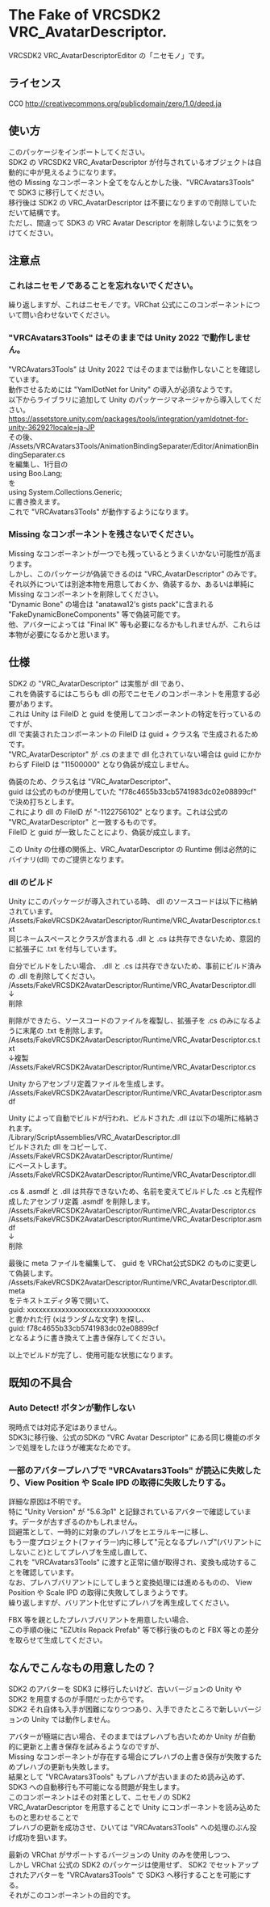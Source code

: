 # The Fake of VRCSDK2 VRC_AvatarDescriptor.
VRCSDK2 VRC_AvatarDescriptorEditor の「ニセモノ」です。

## ライセンス
CC0
http://creativecommons.org/publicdomain/zero/1.0/deed.ja

## 使い方
このパッケージをインポートしてください。  
SDK2 の VRCSDK2 VRC_AvatarDescriptor が付与されているオブジェクトは自動的に中が見えるようになります。  
他の Missing なコンポーネント全てをなんとかした後、"VRCAvatars3Tools" で SDK3 に移行してください。  
移行後は SDK2 の VRC_AvatarDescriptor は不要になりますので削除していただいて結構です。  
ただし、間違って SDK3 の VRC Avatar Descriptor を削除しないように気をつけてください。

## 注意点
### これはニセモノであることを忘れないでください。
繰り返しますが、これはニセモノです。VRChat 公式にこのコンポーネントについて問い合わせないでください。

### "VRCAvatars3Tools" はそのままでは Unity 2022 で動作しません。
"VRCAvatars3Tools" は Unity 2022 ではそのままでは動作しないことを確認しています。  
動作させるためには "YamlDotNet for Unity" の導入が必須なようです。  
以下からライブラリに追加して Unity のパッケージマネージャから導入してください。  
https://assetstore.unity.com/packages/tools/integration/yamldotnet-for-unity-36292?locale=ja-JP  
その後、  
/Assets/VRCAvatars3Tools/AnimationBindingSeparater/Editor/AnimationBindingSeparater.cs  
を編集し、1行目の  
using Boo.Lang;  
を  
using System.Collections.Generic;  
に書き換えます。  
これで "VRCAvatars3Tools" が動作するようになります。

### Missing なコンポーネントを残さないでください。
Missing なコンポーネントが一つでも残っているとうまくいかない可能性が高まります。  
しかし、このパッケージが偽装できるのは "VRC_AvatarDescriptor" のみです。  
それ以外については別途本物を用意しておくか、偽装するか、あるいは単純に Missing なコンポーネントを削除してください。  
"Dynamic Bone" の場合は "anatawa12's gists pack"に含まれる "FakeDynamicBoneComponents" 等で偽装可能です。  
他、アバターによっては "Final IK" 等も必要になるかもしれませんが、これらは本物が必要になるかと思います。

## 仕様
SDK2 の "VRC_AvatarDescriptor" は実態が dll であり、  
これを偽装するにはこちらも dll の形でニセモノのコンポーネントを用意する必要があります。  
これは Unity は FileID と guid を使用してコンポーネントの特定を行っているのですが、  
dll で実装されたコンポーネントの FileID は guid + クラス名 で生成されるためです。  
"VRC_AvatarDescriptor" が .cs のままで dll 化されていない場合は guid にかかわらず FileID は "11500000" となり偽装が成立しません。

偽装のため、クラス名は "VRC_AvatarDescriptor"、  
guid は公式のものが使用していた "f78c4655b33cb5741983dc02e08899cf" で決め打ちとします。  
これにより dll の FileID が "-1122756102" となります。これは公式の "VRC_AvatarDescriptor" と一致するものです。  
FileID と guid が一致したことにより、偽装が成立します。  

この Unity の仕様の関係上、VRC_AvatarDescriptor の Runtime 側は必然的に バイナリ(dll) でのご提供となります。

### dll のビルド
Unity にこのパッケージが導入されている時、 dll のソースコードは以下に格納されています。  
/Assets/FakeVRCSDK2AvatarDescriptor/Runtime/VRC_AvatarDescriptor.cs.txt  
同じネームスペースとクラスが含まれる .dll と .cs は共存できないため、意図的に拡張子に .txt を付与しています。

自分でビルドをしたい場合、 .dll と .cs は共存できないため、事前にビルド済みの .dll を削除してください。  
/Assets/FakeVRCSDK2AvatarDescriptor/Runtime/VRC_AvatarDescriptor.dll  
↓  
削除

削除ができたら、ソースコードのファイルを複製し、拡張子を .cs のみになるように末尾の .txt を削除します。  
/Assets/FakeVRCSDK2AvatarDescriptor/Runtime/VRC_AvatarDescriptor.cs.txt  
↓複製  
/Assets/FakeVRCSDK2AvatarDescriptor/Runtime/VRC_AvatarDescriptor.cs

Unity からアセンブリ定義ファイルを生成します。  
/Assets/FakeVRCSDK2AvatarDescriptor/Runtime/VRC_AvatarDescriptor.asmdf

Unity によって自動でビルドが行われ、ビルドされた .dll は以下の場所に格納されます。  
/Library/ScriptAssemblies/VRC_AvatarDescriptor.dll  
ビルドされた dll をコピーして、  
/Assets/FakeVRCSDK2AvatarDescriptor/Runtime/  
にペーストします。  
/Assets/FakeVRCSDK2AvatarDescriptor/Runtime/VRC_AvatarDescriptor.dll  

.cs & .asmdf と .dll は共存できないため、名前を変えてビルドした .cs と先程作成したアセンブリ定義 .asmdf を削除します。  
/Assets/FakeVRCSDK2AvatarDescriptor/Runtime/VRC_AvatarDescriptor.cs  
/Assets/FakeVRCSDK2AvatarDescriptor/Runtime/VRC_AvatarDescriptor.asmdf  
↓  
削除

最後に meta ファイルを編集して、 guid を VRChat公式SDK2 のものに変更して偽装します。  
/Assets/FakeVRCSDK2AvatarDescriptor/Runtime/VRC_AvatarDescriptor.dll.meta  
をテキストエディタ等で開いて、  
guid: xxxxxxxxxxxxxxxxxxxxxxxxxxxxxxxx  
と書かれた行 (xはランダムな文字) を探し、  
guid: f78c4655b33cb5741983dc02e08899cf  
となるように書き換えて上書き保存してください。

以上でビルドが完了し、使用可能な状態になります。

## 既知の不具合
### Auto Detect! ボタンが動作しない
現時点では対応予定はありません。  
SDK3に移行後、公式のSDKの "VRC Avatar Descriptor" にある同じ機能のボタンで処理をしたほうが確実なためです。

### 一部のアバタープレハブで "VRCAvatars3Tools" が読込に失敗したり、View Position や Scale IPD の取得に失敗したりする。
詳細な原因は不明です。  
特に "Unity Version" が "5.6.3p1" と記録されているアバターで確認しています。データが古すぎるのかもしれません。  
回避策として、一時的に対象のプレハブをヒエラルキーに移し、  
もう一度プロジェクト(ファイラー)内に移して"元となるプレハブ"(バリアントにしないこと)としてプレハブを生成し直して、  
これを "VRCAvatars3Tools" に渡すと正常に値が取得され、変換も成功することを確認しています。  
なお、プレハブバリアントにしてしまうと変換処理には進めるものの、 View Position や Scale IPD の取得に失敗してしまうようです。  
繰り返しますが、バリアント化せずにプレハブを再生成してください。

FBX 等を親としたプレハブバリアントを用意したい場合、  
この手順の後に "EZUtils Repack Prefab" 等で移行後のものと FBX 等との差分を取らせて生成してください。

## なんでこんなもの用意したの？
SDK2 のアバターを SDK3 に移行したいけど、古いバージョンの Unity や SDK2 を用意するのが手間だったからです。  
SDK2 それ自体も入手が困難になりつつあり、入手できたところで新しいバージョンの Unity では動作しません。

アバターが極端に古い場合、そのままではプレハブも古いためか Unity が自動的に更新と上書き保存を試みるようなのですが、  
Missing なコンポーネントが存在する場合にプレハブの上書き保存が失敗するためプレハブの更新も失敗します。  
結果として "VRCAvatars3Tools" もプレハブが古いままのため読み込めず、SDK3 への自動移行も不可能になる問題が発生します。  
このコンポーネントはその対策として、ニセモノの SDK2 VRC_AvatarDescriptor を用意することで Unity  にコンポーネントを読み込めたものと思わせることで  
プレハブの更新を成功させ、ひいては "VRCAvatars3Tools" への処理のぶん投げ成功を狙います。

最新の VRChat がサポートするバージョンの Unity のみを使用しつつ、  
しかし VRChat 公式の SDK2 のパッケージは使用せず、 SDK2 でセットアップされたアバターを "VRCAvatars3Tools" で SDK3 へ移行することを可能にする。  
それがこのコンポーネントの目的です。
